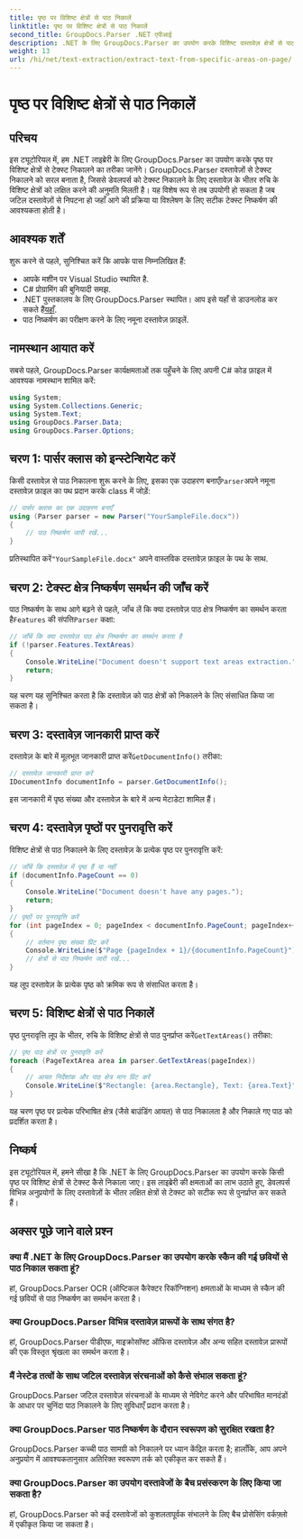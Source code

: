 ```yaml
---
title: पृष्ठ पर विशिष्ट क्षेत्रों से पाठ निकालें
linktitle: पृष्ठ पर विशिष्ट क्षेत्रों से पाठ निकालें
second_title: GroupDocs.Parser .NET एपीआई
description: .NET के लिए GroupDocs.Parser का उपयोग करके विशिष्ट दस्तावेज़ क्षेत्रों से पाठ निकालना सीखें। अपने अनुप्रयोगों के लिए लक्षित और सटीक पाठ निष्कर्षण।
weight: 13
url: /hi/net/text-extraction/extract-text-from-specific-areas-on-page/
---
```


# पृष्ठ पर विशिष्ट क्षेत्रों से पाठ निकालें

## परिचय
इस ट्यूटोरियल में, हम .NET लाइब्रेरी के लिए GroupDocs.Parser का उपयोग करके पृष्ठ पर विशिष्ट क्षेत्रों से टेक्स्ट निकालने का तरीका जानेंगे। GroupDocs.Parser दस्तावेज़ों से टेक्स्ट निकालने को सरल बनाता है, जिससे डेवलपर्स को टेक्स्ट निकालने के लिए दस्तावेज़ के भीतर रुचि के विशिष्ट क्षेत्रों को लक्षित करने की अनुमति मिलती है। यह विशेष रूप से तब उपयोगी हो सकता है जब जटिल दस्तावेज़ों से निपटना हो जहाँ आगे की प्रक्रिया या विश्लेषण के लिए सटीक टेक्स्ट निष्कर्षण की आवश्यकता होती है।
## आवश्यक शर्तें
शुरू करने से पहले, सुनिश्चित करें कि आपके पास निम्नलिखित हैं:
- आपके मशीन पर Visual Studio स्थापित है.
- C# प्रोग्रामिंग की बुनियादी समझ.
- .NET पुस्तकालय के लिए GroupDocs.Parser स्थापित। आप इसे यहाँ से डाउनलोड कर सकते हैं[यहाँ](https://releases.groupdocs.com/parser/net/).
- पाठ निष्कर्षण का परीक्षण करने के लिए नमूना दस्तावेज़ फ़ाइलें.
## नामस्थान आयात करें
सबसे पहले, GroupDocs.Parser कार्यक्षमताओं तक पहुँचने के लिए अपनी C# कोड फ़ाइल में आवश्यक नामस्थान शामिल करें:
```csharp
using System;
using System.Collections.Generic;
using System.Text;
using GroupDocs.Parser.Data;
using GroupDocs.Parser.Options;
```
## चरण 1: पार्सर क्लास को इन्स्टेन्शियेट करें
 किसी दस्तावेज़ से पाठ निकालना शुरू करने के लिए, इसका एक उदाहरण बनाएँ`Parser`अपने नमूना दस्तावेज़ फ़ाइल का पथ प्रदान करके class में जोड़ें:
```csharp
// पार्सर क्लास का एक उदाहरण बनाएँ
using (Parser parser = new Parser("YourSampleFile.docx"))
{
    // पाठ निष्कर्षण जारी रखें...
}
```
 प्रतिस्थापित करें`"YourSampleFile.docx"` अपने वास्तविक दस्तावेज़ फ़ाइल के पथ के साथ.
## चरण 2: टेक्स्ट क्षेत्र निष्कर्षण समर्थन की जाँच करें
 पाठ निष्कर्षण के साथ आगे बढ़ने से पहले, जाँच लें कि क्या दस्तावेज़ पाठ क्षेत्र निष्कर्षण का समर्थन करता है`Features` की संपत्ति`Parser` कक्षा:
```csharp
// जाँचें कि क्या दस्तावेज़ पाठ क्षेत्र निष्कर्षण का समर्थन करता है
if (!parser.Features.TextAreas)
{
    Console.WriteLine("Document doesn't support text areas extraction.");
    return;
}
```
यह चरण यह सुनिश्चित करता है कि दस्तावेज़ को पाठ क्षेत्रों को निकालने के लिए संसाधित किया जा सकता है।
## चरण 3: दस्तावेज़ जानकारी प्राप्त करें
 दस्तावेज़ के बारे में मूलभूत जानकारी प्राप्त करें`GetDocumentInfo()` तरीका:
```csharp
// दस्तावेज़ जानकारी प्राप्त करें
IDocumentInfo documentInfo = parser.GetDocumentInfo();
```
इस जानकारी में पृष्ठ संख्या और दस्तावेज़ के बारे में अन्य मेटाडेटा शामिल हैं।
## चरण 4: दस्तावेज़ पृष्ठों पर पुनरावृत्ति करें
विशिष्ट क्षेत्रों से पाठ निकालने के लिए दस्तावेज़ के प्रत्येक पृष्ठ पर पुनरावृत्ति करें:
```csharp
// जाँचें कि दस्तावेज़ में पृष्ठ हैं या नहीं
if (documentInfo.PageCount == 0)
{
    Console.WriteLine("Document doesn't have any pages.");
    return;
}
// पृष्ठों पर पुनरावृत्ति करें
for (int pageIndex = 0; pageIndex < documentInfo.PageCount; pageIndex++)
{
    // वर्तमान पृष्ठ संख्या प्रिंट करें
    Console.WriteLine($"Page {pageIndex + 1}/{documentInfo.PageCount}");
    // क्षेत्रों से पाठ निष्कर्षण जारी रखें...
}
```
यह लूप दस्तावेज़ के प्रत्येक पृष्ठ को क्रमिक रूप से संसाधित करता है।
## चरण 5: विशिष्ट क्षेत्रों से पाठ निकालें
पृष्ठ पुनरावृत्ति लूप के भीतर, रुचि के विशिष्ट क्षेत्रों से पाठ पुनर्प्राप्त करें`GetTextAreas()` तरीका:
```csharp
// पृष्ठ पाठ क्षेत्रों पर पुनरावृति करें
foreach (PageTextArea area in parser.GetTextAreas(pageIndex))
{
    // आयत निर्देशांक और पाठ क्षेत्र मान प्रिंट करें
    Console.WriteLine($"Rectangle: {area.Rectangle}, Text: {area.Text}");
}
```
यह चरण पृष्ठ पर प्रत्येक परिभाषित क्षेत्र (जैसे बाउंडिंग आयत) से पाठ निकालता है और निकाले गए पाठ को प्रदर्शित करता है।
## निष्कर्ष
इस ट्यूटोरियल में, हमने सीखा है कि .NET के लिए GroupDocs.Parser का उपयोग करके किसी पृष्ठ पर विशिष्ट क्षेत्रों से टेक्स्ट कैसे निकाला जाए। इस लाइब्रेरी की क्षमताओं का लाभ उठाते हुए, डेवलपर्स विभिन्न अनुप्रयोगों के लिए दस्तावेज़ों के भीतर लक्षित क्षेत्रों से टेक्स्ट को सटीक रूप से पुनर्प्राप्त कर सकते हैं।

## अक्सर पूछे जाने वाले प्रश्न
### क्या मैं .NET के लिए GroupDocs.Parser का उपयोग करके स्कैन की गई छवियों से पाठ निकाल सकता हूं?
हां, GroupDocs.Parser OCR (ऑप्टिकल कैरेक्टर रिकॉग्निशन) क्षमताओं के माध्यम से स्कैन की गई छवियों से पाठ निष्कर्षण का समर्थन करता है।
### क्या GroupDocs.Parser विभिन्न दस्तावेज़ प्रारूपों के साथ संगत है?
हां, GroupDocs.Parser पीडीएफ, माइक्रोसॉफ्ट ऑफिस दस्तावेज़ और अन्य सहित दस्तावेज़ प्रारूपों की एक विस्तृत श्रृंखला का समर्थन करता है।
### मैं नेस्टेड तत्वों के साथ जटिल दस्तावेज़ संरचनाओं को कैसे संभाल सकता हूं?
GroupDocs.Parser जटिल दस्तावेज़ संरचनाओं के माध्यम से नेविगेट करने और परिभाषित मानदंडों के आधार पर चुनिंदा पाठ निकालने के लिए सुविधाएँ प्रदान करता है।
### क्या GroupDocs.Parser पाठ निष्कर्षण के दौरान स्वरूपण को सुरक्षित रखता है?
GroupDocs.Parser कच्ची पाठ सामग्री को निकालने पर ध्यान केंद्रित करता है; हालाँकि, आप अपने अनुप्रयोग में आवश्यकतानुसार अतिरिक्त स्वरूपण तर्क को एकीकृत कर सकते हैं।
### क्या GroupDocs.Parser का उपयोग दस्तावेजों के बैच प्रसंस्करण के लिए किया जा सकता है?
हां, GroupDocs.Parser को कई दस्तावेजों को कुशलतापूर्वक संभालने के लिए बैच प्रोसेसिंग वर्कफ़्लो में एकीकृत किया जा सकता है।